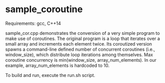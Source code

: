 # sample_coroutine

Requirements: gcc, C++14


sample_cor.cpp demonstrates the conversion of a very simple program to make use of coroutines.
The original program is a loop that iterates over a small array and increments each element twice.
Its coroutized version spawns a command-line defined number of concurrent coroutines (i.e., window_size), which distribute loop iterations among themselves. Max coroutine concurrency is min(window_size, array_num_elements). In our example, array_num_elements is hardcoded to 10.

To build and run, execute the run.sh script.

